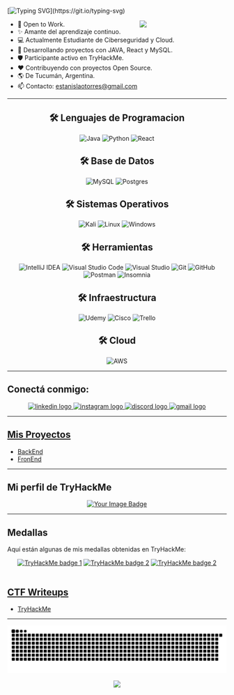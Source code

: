 [![Typing SVG](https://readme-typing-svg.herokuapp.com?font=Hack&color=%3a46fb&lines=Hola+%F0%9F%91%8B+Soy+Estanislao!!)](https://git.io/typing-svg)

<picture> <img align="right" src="https://github.com/7oSkaaa/7oSkaaa/blob/main/Images/Right_Side.gif?raw=true" width = 200px></picture>

- 🎯 Open to Work.
- ✨ Amante del aprendizaje continuo.
- 💻 Actualmente Estudiante de Ciberseguridad y Cloud.
- 🚀 Desarrollando proyectos con JAVA, React y MySQL.
- 🛡 Participante activo en TryHackMe.
- ❤️ Contribuyendo con proyectos Open Source.
- 🌎 De Tucumán, Argentina.
- 📫 Contacto: estanislaotorres@gmail.com

<!--End Intro-->
---

<h2 align="center">🛠 Lenguajes de Programacion </h2>
<div align="center">
  
![Java](https://img.shields.io/badge/java-%23ED8B00.svg?style=for-the-badge&logo=openjdk&logoColor=white)
![Python](https://img.shields.io/badge/python-3670A0?style=for-the-badge&logo=python&logoColor=ffdd54)
![React](https://img.shields.io/badge/react-%2320232a.svg?style=for-the-badge&logo=react&logoColor=%2361DAFB)

</div>
<h2 align="center">🛠 Base de Datos </h2>
<div align="center">

![MySQL](https://img.shields.io/badge/mysql-4479A1.svg?style=for-the-badge&logo=mysql&logoColor=white)
![Postgres](https://img.shields.io/badge/postgres-%23316192.svg?style=for-the-badge&logo=postgresql&logoColor=white)

</div>
<h2 align="center">🛠 Sistemas Operativos </h2>
<div align="center">

![Kali](https://img.shields.io/badge/Kali-268BEE?style=for-the-badge&logo=kalilinux&logoColor=white)
![Linux](https://img.shields.io/badge/Linux-FCC624?style=for-the-badge&logo=linux&logoColor=black)
![Windows](https://img.shields.io/badge/Windows-0078D6?style=for-the-badge&logo=windows&logoColor=white)

</div>
<h2 align="center">🛠 Herramientas </h2>
<div align="center">
  
![IntelliJ IDEA](https://img.shields.io/badge/IntelliJIDEA-000000.svg?style=for-the-badge&logo=intellij-idea&logoColor=white)
![Visual Studio Code](https://img.shields.io/badge/Visual%20Studio%20Code-0078d7.svg?style=for-the-badge&logo=visual-studio-code&logoColor=white)
![Visual Studio](https://img.shields.io/badge/Visual%20Studio-5C2D91.svg?style=for-the-badge&logo=visual-studio&logoColor=white)
![Git](https://img.shields.io/badge/git-%23F05033.svg?style=for-the-badge&logo=git&logoColor=white)
![GitHub](https://img.shields.io/badge/github-%23121011.svg?style=for-the-badge&logo=github&logoColor=white)
![Postman](https://img.shields.io/badge/Postman-FF6C37?style=for-the-badge&logo=postman&logoColor=white)
![Insomnia](https://img.shields.io/badge/Insomnia-black?style=for-the-badge&logo=insomnia&logoColor=5849BE)

</div>
<h2 align="center">🛠 Infraestructura </h2>
<div align="center">
  
![Udemy](https://img.shields.io/badge/Udemy-A435F0?style=for-the-badge&logo=Udemy&logoColor=white)
![Cisco](https://img.shields.io/badge/cisco-%23049fd9.svg?style=for-the-badge&logo=cisco&logoColor=black)
![Trello](https://img.shields.io/badge/Trello-%23026AA7.svg?style=for-the-badge&logo=Trello&logoColor=white)

</div>
<h2 align="center">🛠 Cloud </h2>
<div align="center">
  
![AWS](https://img.shields.io/badge/AWS-%23FF9900.svg?style=for-the-badge&logo=amazon-aws&logoColor=white)

</div>

---

## Conectá conmigo:

<div align="center">
  <a href="https://www.linkedin.com/in/estanislaotorrescampi/" target="_blank">
    <img src="https://img.shields.io/static/v1?message=LinkedIn&logo=linkedin&label=&color=0077B5&logoColor=white&labelColor=&style=for-the-badge" height="35" alt="linkedin logo" />
  </a>
  <a href="https://www.instagram.com/etorrescampi/" target="_blank">
    <img src="https://img.shields.io/static/v1?message=Instagram&logo=instagram&label=&color=E4405F&logoColor=white&labelColor=&style=for-the-badge" height="35" alt="instagram logo" />
  </a>
  <a href="https://discord.com/users/estanislao" target="_blank">
    <img src="https://img.shields.io/static/v1?message=Discord&logo=discord&label=&color=7289DA&logoColor=white&labelColor=&style=for-the-badge" height="35" alt="discord logo" />
  </a>
  <a href="estanislaotorres@gmail.com">
    <img src="https://img.shields.io/static/v1?message=Gmail&logo=gmail&label=&color=D14836&logoColor=white&labelColor=&style=for-the-badge" height="35" alt="gmail logo" />
  </a>
</div>

---

## [Mis Proyectos](https://github.com/torrescampi)

- [BackEnd](https://github.com/torrescampi/BackEnd)
- [FronEnd]()



---
## Mi perfil de TryHackMe

<div align="center">
  <a href="https://tryhackme.com/p/EstanislaoTorres" target="_blank">
      <img src="https://tryhackme-badges.s3.amazonaws.com/EstanislaoTorres.png" alt="Your Image Badge" />
  </a>
</div>

---

## Medallas

Aquí están algunas de mis medallas obtenidas en TryHackMe:

<div align="center">
   <a target="_blank" href="https://tryhackme.com/EstanislaoTorres/badges/terminaled">   <img title="cat linux.txt" alt="TryHackMe badge 1"  src="https://assets.tryhackme.com/img/badges/linux.svg"        width="100"></a>
  <a target="_blank" href="https://tryhackme.com/EstanislaoTorres/badges/security-awareness">       <img title="Security Awareness"        alt="TryHackMe badge 2"  src="https://assets.tryhackme.com/img/badges/securityawareness.svg"       width="100"></a>
  <a target="_blank" href="https://tryhackme.com/EstanislaoTorres/badges/web-fund">  <img title="cat linux.txt" alt="TryHackMe badge 2" src="https://tryhackme.com/img/badges/webbed.svg" width="100"></a>
</div>
<br>

## [CTF Writeups](https://github.com/torrescampi/TryHackMe)

- [TryHackMe](https://github.com/torrescampi/TryHackMe)

---
<!--Footer-->

<div align="center">
  <img src="https://raw.githubusercontent.com/Marto-EndPoint/Marto-EndPoint/output/snake.svg" alt="Snake animation" />
</div>

<p align="center">
  <img src="https://capsule-render.vercel.app/api?type=waving&color=gradient&height=65&section=footer" />
</p>
